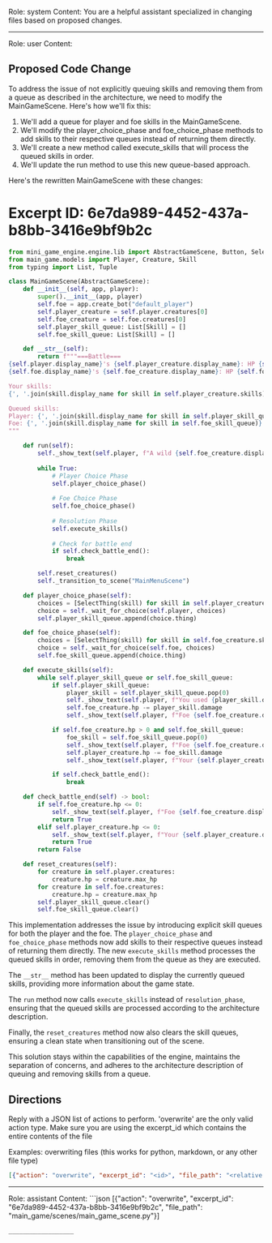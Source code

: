 Role: system
Content: You are a helpful assistant specialized in changing files based on proposed changes.
__________________
Role: user
Content: 
## Proposed Code Change
To address the issue of not explicitly queuing skills and removing them from a queue as described in the architecture, we need to modify the MainGameScene. Here's how we'll fix this:

1. We'll add a queue for player and foe skills in the MainGameScene.
2. We'll modify the player_choice_phase and foe_choice_phase methods to add skills to their respective queues instead of returning them directly.
3. We'll create a new method called execute_skills that will process the queued skills in order.
4. We'll update the run method to use this new queue-based approach.

Here's the rewritten MainGameScene with these changes:

# Excerpt ID: 6e7da989-4452-437a-b8bb-3416e9bf9b2c
```python main_game/scenes/main_game_scene.py
from mini_game_engine.engine.lib import AbstractGameScene, Button, SelectThing
from main_game.models import Player, Creature, Skill
from typing import List, Tuple

class MainGameScene(AbstractGameScene):
    def __init__(self, app, player):
        super().__init__(app, player)
        self.foe = app.create_bot("default_player")
        self.player_creature = self.player.creatures[0]
        self.foe_creature = self.foe.creatures[0]
        self.player_skill_queue: List[Skill] = []
        self.foe_skill_queue: List[Skill] = []

    def __str__(self):
        return f"""===Battle===
{self.player.display_name}'s {self.player_creature.display_name}: HP {self.player_creature.hp}/{self.player_creature.max_hp}
{self.foe.display_name}'s {self.foe_creature.display_name}: HP {self.foe_creature.hp}/{self.foe_creature.max_hp}

Your skills:
{', '.join(skill.display_name for skill in self.player_creature.skills)}

Queued skills:
Player: {', '.join(skill.display_name for skill in self.player_skill_queue)}
Foe: {', '.join(skill.display_name for skill in self.foe_skill_queue)}
"""

    def run(self):
        self._show_text(self.player, f"A wild {self.foe_creature.display_name} appears!")
        
        while True:
            # Player Choice Phase
            self.player_choice_phase()
            
            # Foe Choice Phase
            self.foe_choice_phase()
            
            # Resolution Phase
            self.execute_skills()
            
            # Check for battle end
            if self.check_battle_end():
                break

        self.reset_creatures()
        self._transition_to_scene("MainMenuScene")

    def player_choice_phase(self):
        choices = [SelectThing(skill) for skill in self.player_creature.skills]
        choice = self._wait_for_choice(self.player, choices)
        self.player_skill_queue.append(choice.thing)

    def foe_choice_phase(self):
        choices = [SelectThing(skill) for skill in self.foe_creature.skills]
        choice = self._wait_for_choice(self.foe, choices)
        self.foe_skill_queue.append(choice.thing)

    def execute_skills(self):
        while self.player_skill_queue or self.foe_skill_queue:
            if self.player_skill_queue:
                player_skill = self.player_skill_queue.pop(0)
                self._show_text(self.player, f"You used {player_skill.display_name}!")
                self.foe_creature.hp -= player_skill.damage
                self._show_text(self.player, f"Foe {self.foe_creature.display_name} took {player_skill.damage} damage!")

            if self.foe_creature.hp > 0 and self.foe_skill_queue:
                foe_skill = self.foe_skill_queue.pop(0)
                self._show_text(self.player, f"Foe {self.foe_creature.display_name} used {foe_skill.display_name}!")
                self.player_creature.hp -= foe_skill.damage
                self._show_text(self.player, f"Your {self.player_creature.display_name} took {foe_skill.damage} damage!")

            if self.check_battle_end():
                break

    def check_battle_end(self) -> bool:
        if self.foe_creature.hp <= 0:
            self._show_text(self.player, f"Foe {self.foe_creature.display_name} fainted! You win!")
            return True
        elif self.player_creature.hp <= 0:
            self._show_text(self.player, f"Your {self.player_creature.display_name} fainted! You lose!")
            return True
        return False

    def reset_creatures(self):
        for creature in self.player.creatures:
            creature.hp = creature.max_hp
        for creature in self.foe.creatures:
            creature.hp = creature.max_hp
        self.player_skill_queue.clear()
        self.foe_skill_queue.clear()
```

This implementation addresses the issue by introducing explicit skill queues for both the player and the foe. The `player_choice_phase` and `foe_choice_phase` methods now add skills to their respective queues instead of returning them directly. The new `execute_skills` method processes the queued skills in order, removing them from the queue as they are executed.

The `__str__` method has been updated to display the currently queued skills, providing more information about the game state.

The `run` method now calls `execute_skills` instead of `resolution_phase`, ensuring that the queued skills are processed according to the architecture description.

Finally, the `reset_creatures` method now also clears the skill queues, ensuring a clean state when transitioning out of the scene.

This solution stays within the capabilities of the engine, maintains the separation of concerns, and adheres to the architecture description of queuing and removing skills from a queue.

## Directions
Reply with a JSON list of actions to perform. 'overwrite' are the only valid action type. 
Make sure you are using the excerpt_id which contains the entire contents of the file

Examples:
overwriting files (this works for python, markdown, or any other file type)
```json output_example1
[{"action": "overwrite", "excerpt_id": "<id>", "file_path": "<relative file path>"}]
```

__________________
Role: assistant
Content: ```json
[{"action": "overwrite", "excerpt_id": "6e7da989-4452-437a-b8bb-3416e9bf9b2c", "file_path": "main_game/scenes/main_game_scene.py"}]
```
__________________
